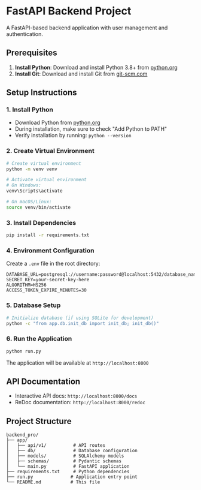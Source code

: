 # FastAPI Backend Project

A FastAPI-based backend application with user management and authentication.

## Prerequisites

1. **Install Python**: Download and install Python 3.8+ from [python.org](https://www.python.org/downloads/)
2. **Install Git**: Download and install Git from [git-scm.com](https://git-scm.com/)

## Setup Instructions

### 1. Install Python
- Download Python from [python.org](https://www.python.org/downloads/)
- During installation, make sure to check "Add Python to PATH"
- Verify installation by running: `python --version`

### 2. Create Virtual Environment
```bash
# Create virtual environment
python -m venv venv

# Activate virtual environment
# On Windows:
venv\Scripts\activate

# On macOS/Linux:
source venv/bin/activate
```

### 3. Install Dependencies
```bash
pip install -r requirements.txt
```

### 4. Environment Configuration
Create a `.env` file in the root directory:
```env
DATABASE_URL=postgresql://username:password@localhost:5432/database_name
SECRET_KEY=your-secret-key-here
ALGORITHM=HS256
ACCESS_TOKEN_EXPIRE_MINUTES=30
```

### 5. Database Setup
```bash
# Initialize database (if using SQLite for development)
python -c "from app.db.init_db import init_db; init_db()"
```

### 6. Run the Application
```bash
python run.py
```

The application will be available at `http://localhost:8000`

## API Documentation
- Interactive API docs: `http://localhost:8000/docs`
- ReDoc documentation: `http://localhost:8000/redoc`

## Project Structure
```
backend_pro/
├── app/
│   ├── api/v1/          # API routes
│   ├── db/              # Database configuration
│   ├── models/          # SQLAlchemy models
│   ├── schemas/         # Pydantic schemas
│   └── main.py          # FastAPI application
├── requirements.txt     # Python dependencies
├── run.py              # Application entry point
└── README.md           # This file
```
